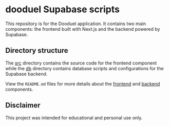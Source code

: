 # dooduel Supabase scripts

This repository is for the Dooduel application. It contains two main components: the frontend built with Next.js and the backend powered by Supabase.

## Directory structure

The [src](src) directory contains the source code for the frontend component while the [db](db) directory contains database scripts and configurations for the Supabase backend.

View the `README.md` files for more details about the [frontend](src/README.md) and [backend](db/README.md) components.

## Disclaimer

This project was intended for educational and personal use only.
